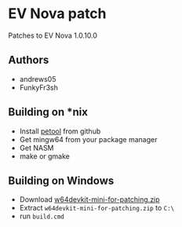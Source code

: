 EV Nova patch
==================

Patches to EV Nova 1.0.10.0

Authors
-------
 - andrews05
 - FunkyFr3sh


Building on *nix
-----------------
 - Install [petool](https://github.com/FunkyFr3sh/petool) from github
 - Get mingw64 from your package manager
 - Get NASM
 - make or gmake

Building on Windows
-------------------
 - Download [w64devkit-mini-for-patching.zip](https://github.com/FunkyFr3sh/petool/releases/latest/download/w64devkit-mini-for-patching.zip)
 - Extract `w64devkit-mini-for-patching.zip` to `C:\`
 - run `build.cmd`
